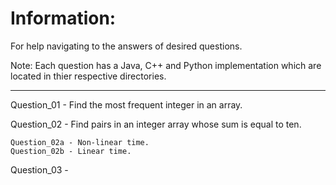 # Information:

For help navigating to the answers of desired questions.

Note: Each question has a Java, C++ and Python implementation which are located in thier respective directories.

----------

Question\_01 - Find the most frequent integer in an array.

Question\_02 - Find pairs in an integer array whose sum is equal to ten.
    
    Question_02a - Non-linear time.
    Question_02b - Linear time.

Question\_03 - 
